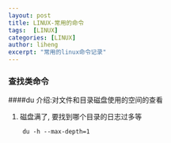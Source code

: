 ```yaml
---
layout: post
title: LINUX-常用的命令
tags:  [LINUX]
categories: [LINUX]
author: liheng
excerpt: "常用的linux命令记录"
---
```

### 查找类命令
####du
介绍:对文件和目录磁盘使用的空间的查看
1. 磁盘满了, 要找到哪个目录的日志过多等

```
    du -h --max-depth=1
```